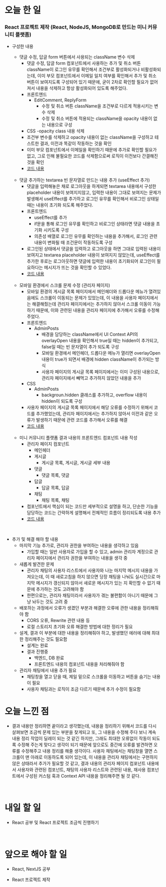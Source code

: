 # 오늘 한 일

### React 프로젝트 제작 (React, NodeJS, MongoDB로 만드는 미니 커뮤니티 플랫폼)

- 구성한 내용

  - 댓글 수정, 답글 form 버튼에서 사용되는 className 변수 삭제
    - 댓글 수정, 답글 form 컴포넌트에서 사용하는 추가 및 취소 버튼 className이 로그인 유무를 확인해서 조건부로 활성화되거나 비활성화되는데, 이미 부모 컴포넌트에서 이메일 일치 여부를 확인해서 추가 및 취소 버튼이 보여지도록 구성되어 있기 때문에, 굳이 2차로 확인할 필요가 없어져서 내용을 삭제하고 항상 활성화되어 있도록 해주었다.
    - 프론트엔드
      - EditComment, ReplyForm
        - 수정 및 취소 버튼 className을 조건부로 다르게 적용시키는 변수 삭제
        - 수정 및 취소 버튼에 적용되는 className을 opacity 내용이 없는 내용으로 구성
    - CSS
      -opacity class 내용 삭제
    - 조건부 변수를 삭제하고 opacity 내용이 없는 className을 구성하고 테스트한 결과, 이전과 똑같이 작동하는 것을 확인
    - 이미 부모 컴포넌트에서 이메일을 확인하기 때문에 추가로 확인할 필요가 없고, 그로 인해 불필요한 코드를 삭제함으로써 로직이 이전보다 간결해진 것을 확인
    - [코드 내용](https://github.com/jeongsangtae/mini-community-platform/commit/07a396cd76ac2180bea2ed93259d92e2e58052c4)

  <br />

  - 댓글 추가하는 textarea 빈 문자열로 만드는 내용 추가 (useEffect 추가)
    - 댓글을 입력해놓은 채로 로그아웃을 하게되면 textarea 내용에서 구성한 placeholder 내용이 보여지지않고, 입력한 내용이 그대로 보여지는 문제가 발생해서 useEffect를 추가하고 로그인 유무를 확인해서 비로그인 상태일 때는 내용이 초기화 되도록 해주었다.
    - 프론트엔드
      - useEffect를 추가
      - if문을 통해 로그인 유무를 확인하고 비로그인 상태라면 댓글 내용을 초기화 시키도록 구성
      - 의존성 배열로 로그인 유무를 확인하는 내용을 추가해서, 로그인 관련 내용이 변화될 때 조건문이 작동하도록 구성
    - 로그인된 상태에서 댓글을 입력하고 로그아웃을 하면 그대로 입력된 내용이 보여지고 textarea placeholder 내용이 보여지지 않았는데, useEffect를 추가한 후로는 로그아웃하면 댓글에 입력한 내용이 초기화되어 로그인이 필요하다는 메시지가 뜨는 것을 확인할 수 있었다.
    - [코드 내용](https://github.com/jeongsangtae/mini-community-platform/commit/ae520ccc2c40ece82bb4917d7efd1c19e86ce794)

  <br />

  - 모바일 환경에서 스크롤 문제 수정 (관리자 페이지)
    - 모바일 환경의 게시글 목록 페이지에서 메인헤더와 드롭다운 메뉴가 열려있음에도 스크롤이 이동되는 문제가 있었는데, 이 내용을 사용자 페이지에서는 해결해줬는데 관리자 페이지에서는 추가하지 않아서 스크롤 이동이 가능하기 때문에, 이와 관련된 내용을 관리자 페이지에 추가해서 오류를 수정해주었다.
    - 프론트엔드
      - AdminPosts
        - 배경을 담당하는 className에서 UI Context API의 overlayOpen 내용을 확인해서 true일 때는 hidden이 추가되고, false일 때는 빈 문자열이 추가 되도록 구성
        - 모바일 환경에서 메인헤더, 드롭다운 메뉴가 열리면 overlayOpen 내용이 true가 되면서 배경에 hidden className이 추가되는 방식
        - 사용자 페이지의 게시글 목록 페이지에서는 이미 구성된 내용으로, 관리자 페이지에서 빼먹고 추가하지 않았던 내용을 추가
    - CSS
      - AdminPosts
        - backgroun.hidden 클래스를 추가하고, overflow 내용이 hidden이 되도록 구성
    - 사용자 페이지의 게시글 목록 페이지에서 해당 오류를 수정하기 위해서 코드를 추가했었는데, 관리자 페이지에서는 추가하지 않아서 이전과 같은 오류가 발생하기 때문에 관련 코드를 추가해서 오류를 해결
    - [코드 내용](https://github.com/jeongsangtae/mini-community-platform/commit/cc9b21618d3d21f5186c39b35265302ef1172918)

  <br />

  - 미니 커뮤니티 플랫폼 결과 내용의 프론트엔드 컴포넌트 내용 작성
    - 관리자 페이지 컴포넌트
      - 메인헤더
      - 게시글
        - 게시글 목록, 게시글, 게시글 세부 내용
      - 댓글
        - 댓글 목록, 댓글
      - 답글
        - 답글 목록, 답글
      - 채팅
        - 채팅 목록, 채팅
    - 컴포넌트에서 핵심이 되는 코드만 세부적으로 설명을 하고, 단순한 기능을 담당하는 코드는 간략하게 설명해서 전체적인 흐름이 정리되도록 내용 추가
    - [코드 내용](https://github.com/jeongsangtae/TIL/commit/23ba38a9917729a883adf8b0011d281bf48beffb)

<br />

- 추가 및 해결 해야 할 내용
  - 마지막 기능 추가로, 관리자 권한을 부여하는 내용을 생각하고 있음
    - 가입할 때는 일반 사용자로 가입을 할 수 있고, admin 관리자 계정으로 관리자 페이지에서 관리자 권한을 부여하는 내용을 생각 중
  - 새롭게 발견한 문제
    - 관리자 채팅의 사용자 리스트에서 사용자와 나눈 마지막 메시지 내용을 가져오는데, 이 때 새로고침을 하지 않으면 당장 채팅을 나눠도 실시간으로 마지막 메시지가 갱신되지 않아서 새로운 메시지가 있는 지 확인할 수 없기 때문에 추가하는 것도 고려해야 함
    - 한편으로는, 관리자 채팅이라서 사용자가 겪는 불편함이 아니기 때문에 그냥 놔두는 것도 고려 중
  - 배포하는 과정에서 오류가 생겼던 부분과 해결한 오류에 관한 내용을 정리해줘야 함
    - CORS 오류, Rewrite 관련 내용 등
    - 로컬 스토리지 초기화 오류 해결한 방법에 대한 정리가 필요
  - 설계, 결과 이 부분에 대한 내용을 정리해줘야 하고, 발생했던 에러에 대해 최대한 정리해주는 것도 필요함
    - 설계는 완료
    - 결과 진행중
      - 백엔드, DB 완료
      - 프론트엔드 내용의 컴포넌트 내용을 처리해줘야 함
  - 관리자 채팅에서 내용 추가 필요
    - 채팅창을 열고 닫을 때, 제일 밑으로 스크롤을 이동하고 버튼을 숨기는 내용이 필요
    - 사용자 채팅과는 로직이 조금 다르기 때문에 추가 수정이 필요함

# 오늘 느낀 점

- 결과 내용만 정리하면 끝이라고 생각했는데, 내용을 정리하기 위해서 코드를 다시 살펴보면 조금씩 문제 있는 부분을 찾게되고 또, 그 내용을 수정해 주다 보니 계속 내용 정리 작업이 딜레이 되는 것 같긴 하지만, 그래도 최대한 오류없이 작동이 되도록 수정해 주는게 맞다고 생각이 되기 때문에 앞으로도 중간에 오류를 발견하면 오류를 수정해주고 내용 정리를 해줄 생각이다. 사용자 채팅에서는 채팅창을 열면 스크롤이 맨 아래로 이동하도록 되어 있는데, 이 내용을 관리자 채팅에서는 구현하지 않은 상태라서 추가가 필요할 것 같고, 결과 내용의 관리자 페이지 컴포넌트 내용에서 사용자와 관련된 컴포넌트, 채팅의 사용자 리스트와 관련된 내용, 재사용 컴포넌트에서 구성된 커스텀 훅과 Context API 내용을 정리해주면 될 것 같다.

<br />

# 내일 할 일

- React 공부 및 React 프로젝트 조금씩 진행하기

<br />

# 앞으로 해야 할 일

- React, NextJS 공부

- React 프로젝트 제작
